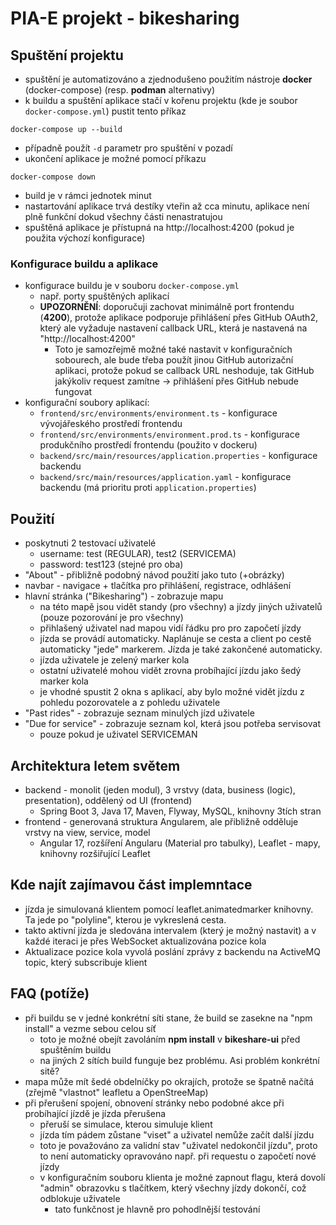 # PIA-E projekt - bikesharing

## Spuštění projektu

* spuštění je automatizováno a zjednodušeno použitím nástroje **docker** (docker-compose) (resp. **podman** alternativy)
* k buildu a spuštění aplikace stačí v kořenu projektu (kde je soubor `docker-compose.yml`) pustit tento příkaz
```
docker-compose up --build
```

* případně použít `-d` parametr pro spuštění v pozadí
* ukončení aplikace je možné pomocí příkazu
```
docker-compose down
```

* build je v rámci jednotek minut
* nastartování aplikace trvá destíky vteřin až cca minutu, aplikace není plně funkční dokud všechny části nenastratujou
* spuštěná aplikace je přístupná na http://localhost:4200 (pokud je použita výchozí konfigurace)

### Konfigurace buildu a aplikace

* konfigurace buildu je v souboru `docker-compose.yml`
    * např. porty spuštěných aplikací
    * **UPOZORNĚNÍ**: doporučuji zachovat minimálně port frontendu (**4200**), protože aplikace podporuje přihlášení
      přes GitHub OAuth2, který ale vyžaduje nastavení callback URL, která je nastavená na "http://localhost:4200"
        * Toto je samozřejmě možné také nastavit v konfiguračních sobourech, ale bude třeba použít jinou GitHub
          autorizační aplikaci, protože pokud se callback URL neshoduje, tak GitHub jakýkoliv request zamítne -> přihlášení přes GitHub nebude fungovat
* konfigurační soubory aplikací:
    * `frontend/src/environments/environment.ts` - konfigurace vývojářeského prostředí frontendu
    * `frontend/src/environments/environment.prod.ts` - konfigurace produkčního prostředí frontendu (použito v dockeru)
    * `backend/src/main/resources/application.properties` - konfigurace backendu
    * `backend/src/main/resources/application.yaml` - konfigurace backendu (má prioritu proti `application.properties`)

## Použití

* poskytnuti 2 testovací uživatelé
    * username: test (REGULAR), test2 (SERVICEMA)
    * password: test123 (stejné pro oba)
* "About" - přibližně podobný návod použití jako tuto (+obrázky)
* navbar - navigace + tlačítka pro přihlášení, registrace, odhlášení
* hlavní stránka ("Bikesharing") - zobrazuje mapu
    * na této mapě jsou vidět standy (pro všechny) a jízdy jiných uživatelů (pouze pozorování je pro všechny)
    * přihlašený uživatel nad mapou vidí řádku pro pro započetí jízdy
    * jízda se provádí automaticky. Naplánuje se cesta a client po cestě automaticky "jede" markerem. Jízda je také zakončené automaticky.
    * jízda uživatele je zelený marker kola
    * ostatní uživatelé mohou vidět zrovna probíhající jízdu jako šedý marker kola
    * je vhodné spustit 2 okna s aplikací, aby bylo možné vidět jízdu z pohledu pozorovatele a z pohledu uživatele
* "Past rides" - zobrazuje seznam minulých jízd uživatele
* "Due for service" - zobrazuje seznam kol, která jsou potřeba servisovat
    * pouze pokud je uživatel SERVICEMAN

## Architektura letem světem
* backend - monolit (jeden modul), 3 vrstvy (data, business (logic), presentation), oddělený od UI (frontend)
    * Spring Boot 3, Java 17, Maven, Flyway, MySQL, knihovny 3tích stran  
* frontend - generovaná struktura Angularem, ale přibližně odděluje vrstvy na view, service, model
    * Angular 17, rozšíření Angularu (Material pro tabulky), Leaflet - mapy, knihovny rozšiřující Leaflet

## Kde najít zajímavou část implemntace
* jízda je simulovaná klientem pomocí leaflet.animatedmarker knihovny. Ta jede po "polyline", kterou je vykreslená cesta.
* takto aktivní jízda je sledována intervalem (který je možný nastavit) a v každé iteraci je přes WebSocket aktualizována
  pozice kola
* Aktualizace pozice kola vyvolá poslání zprávy z backendu na ActiveMQ topic, který subscribuje klient

## FAQ (potíže)
* při buildu se v jedné konkrétní síti stane, že build se zasekne na "npm install" a vezme sebou celou síť
    * toto je možné obejít zavoláním **npm install** v **bikeshare-ui** před spuštěním buildu
    * na jiných 2 sítích build funguje bez problému. Asi problém konkrétní sitě?
* mapa může mít šedé obdelníčky po okrajích, protože se špatně načítá (zřejmě "vlastnot" leafletu a OpenStreeMap)
* při přerušení spojení, obnovení stránky nebo podobné akce při probíhající jízdě je jízda přerušena
    * přeruší se simulace, kterou simuluje klient
    * jízda tím pádem zůstane "viset" a uživatel nemůže začít další jízdu
    * toto je považováno za validní stav "uživatel nedokončil jízdu", proto to není automaticky opravováno např. při requestu o započetí nové jízdy
    * v konfiguračním souboru klienta je možné zapnout flagu, která dovolí "admin" obrazovku s tlačítkem, který všechny jízdy dokončí, což odblokuje uživatele
        * tato funkčnost je hlavně pro pohodlnější testování